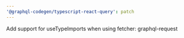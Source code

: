 ```yaml
---
'@graphql-codegen/typescript-react-query': patch
---
```


Add support for useTypeImports when using fetcher: graphql-request
